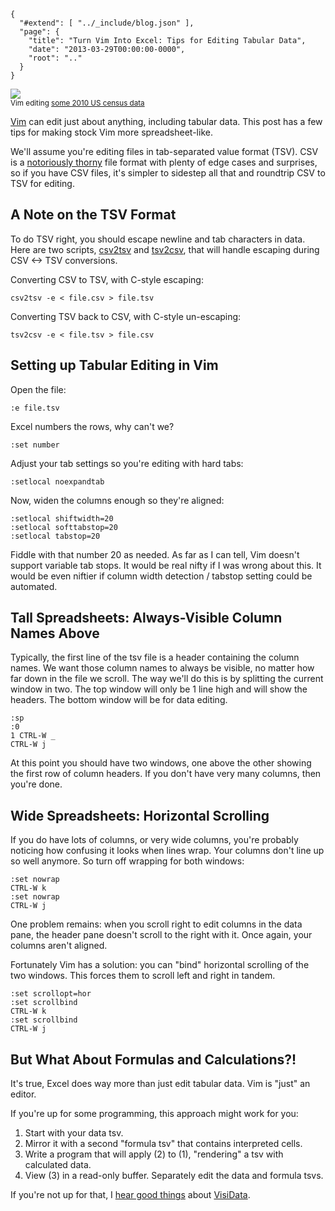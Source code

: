 
    {
      "#extend": [ "../_include/blog.json" ],
      "page": {
        "title": "Turn Vim Into Excel: Tips for Editing Tabular Data",
        "date": "2013-03-29T00:00:00-0000",
        "root": ".."
      }
    }

<div class="center image">
  <a href="../images/blog/vim-as-spreadsheet.png"><img src="../images/blog/vim-as-spreadsheet-thumbnail.png" /></a><br/>
  <small>Vim editing <a href="http://www.census.gov/econ/cbp/download/">some 2010 US census data</a></small>
</div>

[Vim](https://www.vim.org/) can edit just about anything, including tabular data. This post has a few tips for making stock Vim more spreadsheet-like.

We'll assume you're editing files in tab-separated value format (TSV). CSV is a [notoriously thorny](http://en.wikipedia.org/wiki/Comma-separated_values#Lack_of_a_standard) file format with plenty of edge cases and surprises, so if you have CSV files, it's simpler to sidestep all that and roundtrip CSV to TSV for editing.


## A Note on the TSV Format ##

To do TSV right, you should escape newline and tab characters in data. Here are two scripts, [csv2tsv](https://gist.github.com/acg/5312217) and [tsv2csv](https://gist.github.com/acg/5312238), that will handle escaping during CSV <-> TSV conversions.

Converting CSV to TSV, with C-style escaping:

    csv2tsv -e < file.csv > file.tsv

Converting TSV back to CSV, with C-style un-escaping:

    tsv2csv -e < file.tsv > file.csv


## Setting up Tabular Editing in Vim ##

Open the file:

    :e file.tsv

Excel numbers the rows, why can't we?

    :set number

Adjust your tab settings so you're editing with hard tabs:

    :setlocal noexpandtab

Now, widen the columns enough so they're aligned:

    :setlocal shiftwidth=20
    :setlocal softtabstop=20
    :setlocal tabstop=20

Fiddle with that number 20 as needed. As far as I can tell, Vim doesn't support variable tab stops. It would be real nifty if I was wrong about this. It would be even niftier if column width detection / tabstop setting could be automated.


## Tall Spreadsheets: Always-Visible Column Names Above ##

Typically, the first line of the tsv file is a header containing the column names. We want those column names to always be visible, no matter how far down in the file we scroll. The way we'll do this is by splitting the current window in two. The top window will only be 1 line high and will show the headers. The bottom window will be for data editing.

    :sp
    :0
    1 CTRL-W _
    CTRL-W j

At this point you should have two windows, one above the other showing the first row of column headers. If you don't have very many columns, then you're done.


## Wide Spreadsheets: Horizontal Scrolling ##

If you do have lots of columns, or very wide columns, you're probably noticing how confusing it looks when lines wrap. Your columns don't line up so well anymore. So turn off wrapping for both windows:

    :set nowrap
    CTRL-W k
    :set nowrap
    CTRL-W j

One problem remains: when you scroll right to edit columns in the data pane, the header pane doesn't scroll to the right with it. Once again, your columns aren't aligned.

Fortunately Vim has a solution: you can "bind" horizontal scrolling of the two windows. This forces them to scroll left and right in tandem.

    :set scrollopt=hor
    :set scrollbind
    CTRL-W k
    :set scrollbind
    CTRL-W j


## But What About Formulas and Calculations?! ##

It's true, Excel does way more than just edit tabular data. Vim is "just" an editor.

If you're up for some programming, this approach might work for you:

1. Start with your data tsv.
2. Mirror it with a second "formula tsv" that contains interpreted cells.
3. Write a program that will apply (2) to (1), "rendering" a tsv with calculated data.
4. View (3) in a read-only buffer. Separately edit the data and formula tsvs.

If you're not up for that, I [hear good things](https://twitter.com/hillelogram/status/1455949281165250561) about [VisiData](https://www.visidata.org).
